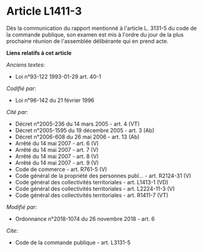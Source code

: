 # Article L1411-3

Dès la communication du rapport mentionné à l'article L. 3131-5 du code de la commande publique, son examen est mis à l'ordre
du jour de la plus prochaine réunion de l'assemblée délibérante qui en prend acte.

**Liens relatifs à cet article**

_Anciens textes_:

  - Loi n°93-122 1993-01-29 art. 40-1

_Codifié par_:

  - Loi n°96-142 du 21 février 1996

_Cité par_:

  - Décret n°2005-236 du 14 mars 2005 - art. 4 (VT)
  - Décret n°2005-1595 du 19 décembre 2005 - art. 3 (Ab)
  - Décret n°2006-608 du 26 mai 2006 - art. 13 (Ab)
  - Arrêté du 14 mai 2007 - art. 6 (V)
  - Arrêté du 14 mai 2007 - art. 7 (V)
  - Arrêté du 14 mai 2007 - art. 8 (V)
  - Arrêté du 14 mai 2007 - art. 9 (V)
  - Code de commerce - art. R761-5 (V)
  - Code général de la propriété des personnes publ... - art. R2124-31 (V)
  - Code général des collectivités territoriales - art. L1413-1 (VD)
  - Code général des collectivités territoriales - art. L2224-11-3 (V)
  - Code général des collectivités territoriales - art. R1411-7 (VT)

_Modifié par_:

  - Ordonnance n°2018-1074 du 26 novembre 2018 - art. 6

_Cite_:

  - Code de la commande publique - art. L3131-5
